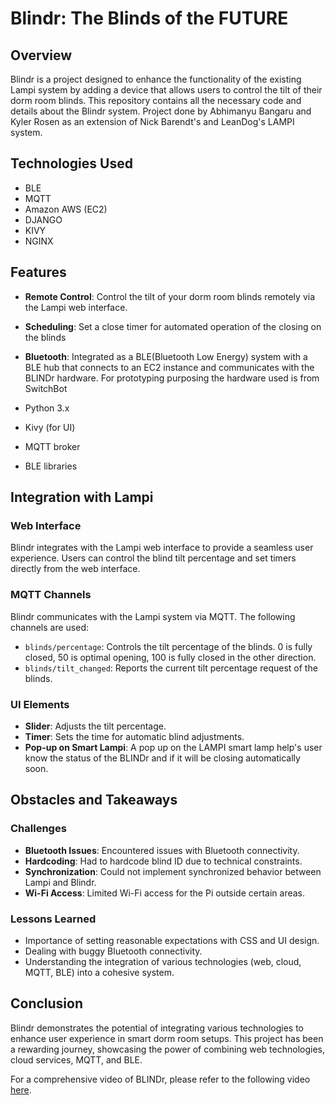 # Blindr: The Blinds of the FUTURE

## Overview

Blindr is a project designed to enhance the functionality of the existing Lampi system by adding a device that allows users to control the tilt of their dorm room blinds. This repository contains all the necessary code and details about the Blindr system. Project done by Abhimanyu Bangaru and Kyler Rosen as an extension of Nick Barendt's and LeanDog's LAMPI system.

## Technologies Used
- BLE
- MQTT
- Amazon AWS (EC2)
- DJANGO
- KIVY
- NGINX

## Features

- **Remote Control**: Control the tilt of your dorm room blinds remotely via the Lampi web interface.
- **Scheduling**: Set a close timer for automated operation of the closing on the blinds 
- **Bluetooth**: Integrated as a BLE(Bluetooth Low Energy) system with a BLE hub that connects to an EC2 instance and communicates with the BLINDr hardware. For prototyping purposing the hardware used is from SwitchBot



- Python 3.x
- Kivy (for UI)
- MQTT broker
- BLE libraries


## Integration with Lampi




### Web Interface

Blindr integrates with the Lampi web interface to provide a seamless user experience. Users can control the blind tilt percentage and set timers directly from the web interface.

### MQTT Channels

Blindr communicates with the Lampi system via MQTT. The following channels are used:
- `blinds/percentage`: Controls the tilt percentage of the blinds. 0 is fully closed, 50 is optimal opening, 100 is fully closed in the other direction.
- `blinds/tilt_changed`: Reports the current tilt percentage request of the blinds.

### UI Elements

- **Slider**: Adjusts the tilt percentage.
- **Timer**: Sets the time for automatic blind adjustments.
- **Pop-up on Smart Lampi**: A pop up on the LAMPI smart lamp help's user know the status of the BLINDr and if it will be closing automatically soon.

## Obstacles and Takeaways

### Challenges

- **Bluetooth Issues**: Encountered issues with Bluetooth connectivity.
- **Hardcoding**: Had to hardcode blind ID due to technical constraints.
- **Synchronization**: Could not implement synchronized behavior between Lampi and Blindr.
- **Wi-Fi Access**: Limited Wi-Fi access for the Pi outside certain areas.

### Lessons Learned

- Importance of setting reasonable expectations with CSS and UI design.
- Dealing with buggy Bluetooth connectivity.
- Understanding the integration of various technologies (web, cloud, MQTT, BLE) into a cohesive system.


## Conclusion

Blindr demonstrates the potential of integrating various technologies to enhance user experience in smart dorm room setups. This project has been a rewarding journey, showcasing the power of combining web technologies, cloud services, MQTT, and BLE.

For a comprehensive video of BLINDr, please refer to the following video [here](https://github.com/abhimanyubangaru/blindr/assets/48572985/58cef0d7-ba56-41c0-afe6-a68226c4bc5e).

